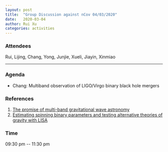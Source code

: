 ```yaml
---
layout: post
title:  "Group Discussion against nCov 04/03/2020"
date:   2020-03-04
author: Rui Xu
categories: activities
---
```



### Attendees

Rui, Lijing, Chang, Yong, Junjie, Xueli, Jiayin, Xinmiao

---

### Agenda

- Chang: Multiband observation of LIGO/Virgo binary black hole mergers

### References

1. [The promise of multi-band gravitational wave astronomy](https://arxiv.org/abs/1602.06951)
2. [Estimating spinning binary parameters and testing alternative theories of gravity with LISA](https://arxiv.org/abs/gr-qc/0411129)


### Time

09:30 pm -- 11:30 pm
